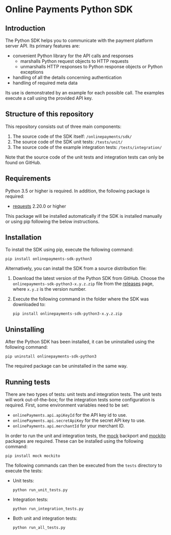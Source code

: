 # Online Payments Python SDK

## Introduction

The Python SDK helps you to communicate with the payment platform server API. Its primary features are:

* convenient Python library for the API calls and responses
    * marshalls Python request objects to HTTP requests
    * unmarshalls HTTP responses to Python response objects or Python exceptions
* handling of all the details concerning authentication
* handling of required meta data

Its use is demonstrated by an example for each possible call. The examples execute a call using the provided API key. 

## Structure of this repository

This repository consists out of three main components:

1. The source code of the SDK itself: `/onlinepayments/sdk/` 
2. The source code of the SDK unit tests: `/tests/unit/`
3. The source code of the example integration tests: `/tests/integration/`

Note that the source code of the unit tests and integration tests can only be found on GitHub.

## Requirements

Python 3.5 or higher is required. In addition, the following package is required:

* [requests](https://requests.readthedocs.io/) 2.20.0 or higher

This package will be installed automatically if the SDK is installed manually or using pip following the below instructions.

## Installation

To install the SDK using pip, execute the following command:

    pip install onlinepayments-sdk-python3

Alternatively, you can install the SDK from a source distribution file:

1. Download the latest version of the Python SDK from GitHub. Choose the `onlinepayments-sdk-python3-x.y.z.zip` file from the [releases](https://github.com/wl-online-payments-direct/sdk-python3/releases) page, where `x.y.z` is the version number.
2. Execute the following command in the folder where the SDK was downloaded to:
    
    ```
    pip install onlinepayments-sdk-python3-x.y.z.zip
    ```

## Uninstalling

After the Python SDK has been installed, it can be uninstalled using the following command:

    pip uninstall onlinepayments-sdk-python3

The required package can be uninstalled in the same way.

## Running tests 

There are two types of tests: unit tests and integration tests. The unit tests will work out-of-the-box; for the integration tests some configuration is required.
First, some environment variables need to be set:
* `onlinePayments.api.apiKeyId` for the API key id to use.
* `onlinePayments.api.secretApiKey` for the secret API key to use.
* `onlinePayments.api.merchantId` for your merchant ID.

In order to run the unit and integration tests, the [mock](https://pypi.python.org/pypi/mock) backport and [mockito](https://pypi.python.org/pypi/mockito) packages are required. These can be installed using the following command:

    pip install mock mockito

The following commands can then be executed from the `tests` directory to execute the tests:
* Unit tests:
    
    ```
    python run_unit_tests.py
    ```
* Integration tests:
    
    ```
    python run_integration_tests.py
    ```
* Both unit and integration tests:
    
    ```
    python run_all_tests.py
    ```
